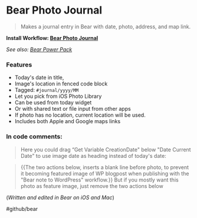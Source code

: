 # Bear Photo Journal

> Makes a journal entry in Bear with date, photo, address, and map link.  

**Install Workflow: [Bear Photo Journal](https://workflow.is/workflows/ec001e9e735145628474d9a253d8ae82)**

*See also: [Bear Power Pack](https://github.com/rovest/Bear-Power-Pack/blob/master/README.md)*

### Features
- Today's date in title, 
- Image's location in fenced code block
- Tagged: `#journal/yyyy/MM`
- Let you pick from iOS Photo Library
- Can be used from today widget 
- Or with shared text or file input from other apps
- If photo has no location, current location will be used.
- Includes both Apple and Google maps links

### In code comments:
> Here you could drag “Get Variable CreationDate" below "Date Current Date" to use image date as heading instead of today's date:  

> {{The two actions below, inserts a blank line before photo, to prevent it becoming featured image of WP blogpost when publishing with the "Bear note to WordPress" workflow.}} But if you mostly want this photo as feature image, just remove the two actions below  

(*Written and edited in Bear on iOS and Mac*)

#github/bear